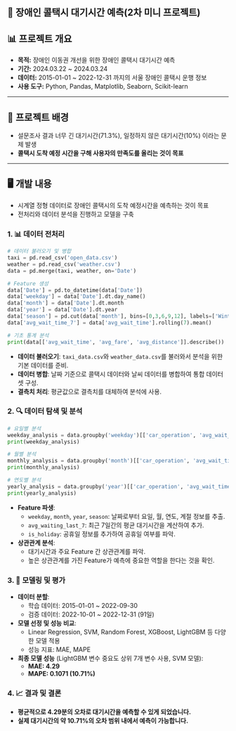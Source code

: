 ## 🚕 장애인 콜택시 대기시간 예측(2차 미니 프로젝트)

## **📊 프로젝트 개요**

- **목적:** 장애인 이동권 개선을 위한 장애인 콜택시 대기시간 예측
- **기간:** 2024.03.22 ~ 2024.03.24
- **데이터:** 2015-01-01 ~ 2022-12-31 까지의 서울 장애인 콜택시 운행 정보
- **사용 도구:** Python, Pandas, Matplotlib, Seaborn, Scikit-learn

---

## 🚩 프로젝트 배경

- 설문조사 결과 너무 긴 대기시간(71.3%), 일정하지 않은 대기시간(10%) 이라는 문제 발생
- **콜택시 도착 예정 시간을 구해 사용자의 만족도를 올리는 것이 목표**

---

## 🖥 개발 내용

- 시계열 정형 데이터로 장애인 콜택시의 도착 예정시간을 예측하는 것이 목표
- 전처리와 데이터 분석을 진행하고 모델을 구축

### 1. 📊 데이터 전처리

```python
# 데이터 불러오기 및 병합
taxi = pd.read_csv('open_data.csv')
weather = pd.read_csv('weather.csv')
data = pd.merge(taxi, weather, on='Date')

# Feature 생성
data['Date'] = pd.to_datetime(data['Date'])
data['weekday'] = data['Date'].dt.day_name()
data['month'] = data['Date'].dt.month
data['year'] = data['Date'].dt.year
data['season'] = pd.cut(data['month'], bins=[0,3,6,9,12], labels=['Winter','Spring','Summer','Fall'])
data['avg_wait_time_7'] = data['avg_wait_time'].rolling(7).mean()

# 기초 통계 분석
print(data[['avg_wait_time', 'avg_fare', 'avg_distance']].describe())
```

- **데이터 불러오기**: `taxi_data.csv`와 `weather_data.csv`를 불러와서 분석을 위한 기본 데이터를 준비.
- **데이터 병합**: 날짜 기준으로 콜택시 데이터와 날씨 데이터를 병합하여 통합 데이터셋 구성.
- **결측치 처리**: 평균값으로 결측치를 대체하여 분석에 사용.

### 2. 🔍 데이터 탐색 및 분석

```python
# 요일별 분석
weekday_analysis = data.groupby('weekday')[['car_operation', 'avg_wait_time']].mean()
print(weekday_analysis)

# 월별 분석
monthly_analysis = data.groupby('month')[['car_operation', 'avg_wait_time']].mean()
print(monthly_analysis)

# 연도별 분석
yearly_analysis = data.groupby('year')[['car_operation', 'avg_wait_time']].mean()
print(yearly_analysis)
```

- **Feature 파생**:
    - `weekday`, `month`, `year`, `season`: 날짜로부터 요일, 월, 연도, 계절 정보를 추출.
    - `avg_waiting_last_7`: 최근 7일간의 평균 대기시간을 계산하여 추가.
    - `is_holiday`: 공휴일 정보를 추가하여 공휴일 여부를 파악.
- **상관관계 분석**:
    - 대기시간과 주요 Feature 간 상관관계를 파악.
    - 높은 상관관계를 가진 Feature가 예측에 중요한 역할을 한다는 것을 확인.

### 3. 🧠 모델링 및 평가

- **데이터 분할**:
    - 학습 데이터: 2015-01-01 ~ 2022-09-30
    - 검증 데이터: 2022-10-01 ~ 2022-12-31 (91일)
- **모델 선정 및 성능 비교**:
    - Linear Regression, SVM, Random Forest, XGBoost, LightGBM 등 다양한 모델 적용
    - 성능 지표: MAE, MAPE
- **최종 모델 성능** (LightGBM 변수 중요도 상위 7개 변수 사용, SVM 모델):
    - **MAE: 4.29**
    - **MAPE: 0.1071 (10.71%)**


### 4. 📈 결과 및 결론

- **평균적으로 4.29분의 오차로 대기시간을 예측할 수 있게 되었습니다.**
- **실제 대기시간의 약 10.71%의 오차 범위 내에서 예측이 가능합니다.**
